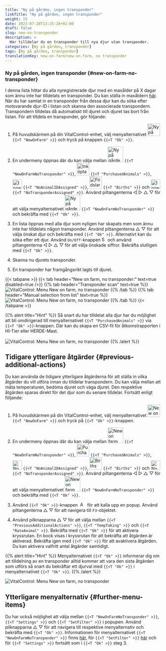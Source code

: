 ```yaml
---
title: "Ny på gården, ingen transponder"
linkTitle: "Ny på gården, ingen transponder"
weight: 15
date: 2023-07-28T13:25:28+02:00
draft: false
slug: new-no-transponder
description: >
  Här tilldelar du en transponder till nya djur utan transponder.
categories: [Ny på gården, transponder]
tags: [Ny på gården, transponder]
translationKey: new-on-farm/new-on-farm, no transponder
---
```

### Ny på gården, ingen transponder {#new-on-farm-no-transponder}

I denna lista hittar du alla nyregistrerade djur med en maxålder på X dagar som ännu inte har tilldelats en transponder. Du kan ställa in maxåldern [här](/en/docs/settings/animal-registration/#set-default-values). När du har samlat in en transponder från dessa djur kan du söka efter motsvarande djur-ID i listan och skanna den associerade transpondern. Transpondern tilldelas då automatiskt till djuret och djuret tas bort från listan. För att tilldela en transponder, gör följande:

1. På huvudskärmen på din VitalControl-enhet, välj menyalternativet <img src="/icons/main/new-on-farm.svg" width="40" align="bottom" alt="Ny på gården" /> `{{<T "NewOnFarm" >}}` och tryck på knappen `{{<T "Ok" >}}`.

2.  En undermeny öppnas där du kan välja mellan <img src="/icons/registration/new-on-farm-no-transponder.svg" width="50" align="bottom" alt="Ny på gården, ingen transponder" /> `{{<T "NewOnFarmNoTransponder" >}}`, <img src="/icons/main/new-on-farm.svg" width="40" align="bottom" alt="Inköpta djur" /> `{{<T "PurchasedAnimals" >}}`, <img src="/icons/registration/no-eartag-number.svg" width="30" align="bottom" alt="Inget nationellt djur-ID" /> `{{<T "NoAnimalIDAssigned" >}}`, <img src="/icons/main/births.svg" width="40" align="bottom" alt="Födslar" /> `{{<T "Births" >}}` och <img src="/icons/registration/no-transponder.svg" width="30" align="bottom" alt="Ingen transponder tilldelad" /> `{{<T "NoTransponderAssigned" >}}`. Använd piltangenterna ◁ ▷ △ ▽ för att välja menyalternativet <img src="/icons/registration/new-on-farm-no-transponder.svg" width="50" align="bottom" alt="Ny på gården, ingen transponder" /> `{{<T "NewOnFarmNoTransponder" >}}` och bekräfta med `{{<T "Ok" >}}`.


3. En lista öppnas med alla djur som nyligen har skapats men som ännu inte har tilldelats någon transponder. Använd piltangenterna △ ▽ för att välja önskat djur och bekräfta med `{{<T "Ok" >}}`. Alternativt kan du söka efter ett djur. Använd `On/Off`-knappen <img src="/icons/footer/search.svg" width="15" align="bottom" alt="Search" /> och använd piltangenterna ◁ ▷ △ ▽ för att välja önskade siffror. Bekräfta slutligen med `{{<T "Ok" >}}`.

4. Skanna nu djurets transponder.

5. En transponder har framgångsrikt lagts till djuret.

{{< tabpane >}}
{{< tab header="New on farm, no transponder:" text=true disabled=true />}}
{{% tab header="Transponder scan" text=true %}}
![VitalControl: Menu New on farm, no transponder](../images/notransponder-scan.png "New on farm, no transponder")
{{% /tab %}}
{{% tab header="Manual selection from list" text=true %}}
![VitalControl: Menu New on farm, no transponder](../images/notransponder.png "New on farm, no transponder")
{{% /tab %}}
{{< /tabpane >}}

{{% alert title="Hint" %}}
Så snart du har tilldelat alla djur har du möjlighet att bli omdirigerad till menyalternativet `{{<T "PurchasedAnimals" >}}` via `{{<T "Ok" >}}`-knappen. Där kan du skapa en CSV-fil för åtkomstrapporten i HI-Tier eller HERDE-Mast. <br/>
<br/>
![VitalControl: Menu New on farm, no transponder](../images/redirect.png "Redirect")
{{% /alert %}}

## Tidigare ytterligare åtgärder {#previous-additional-actions}

Du kan använda de tidigare ytterligare åtgärderna för att ställa in vilka åtgärder du vill utföra innan du tilldelar transpondern. Du kan välja mellan att mäta temperaturen, bedöma djuret och väga djuret. Den respektive åtgärden sparas direkt för det djur som du senare tilldelar. Fortsätt enligt följande:

1. På huvudskärmen på din VitalControl-enhet, välj menyalternativet <img src="/icons/main/new-on-farm.svg" width="40" align="bottom" alt="New on farm" /> `{{<T "NewOnFarm" >}}` och tryck på `{{<T "Ok" >}}`-knappen.

2. En undermeny öppnas där du kan välja mellan <img src="/icons/registration/new-on-farm-no-transponder.svg" width="50" align="bottom" alt="New on farm, no transponder" /> `{{<T "NewOnFarmNoTransponder" >}}`, <img src="/icons/main/new-on-farm.svg" width="40" align="bottom" alt="Purchased animals" /> `{{<T "PurchasedAnimals" >}}`, <img src="/icons/registration/no-eartag-number.svg" width="30" align="bottom" alt="No national animal ID" /> `{{<T "NoAnimalIDAssigned" >}}`, <img src="/icons/main/births.svg" width="40" align="bottom" alt="Births" /> `{{<T "Births" >}}` och <img src="/icons/registration/no-transponder.svg" width="30" align="bottom" alt="No transponder assigned" /> `{{<T "NoTransponderAssigned" >}}`. Använd piltangenterna ◁ ▷ △ ▽ för att välja menyalternativet <img src="/icons/registration/new-on-farm-no-transponder.svg" width="50" align="bottom" alt="New on farm, no transponder" /> `{{<T "NewOnFarmNoTransponder" >}}` och bekräfta med `{{<T "Ok" >}}`.


3. Använd `{{<T "Ok" >}}`-knappen &nbsp;<img src="/icons/footer/open-popup.svg" width="15" align="bottom" alt="Aufruf Popup" />&nbsp; för att kalla upp en popup. Använd piltangenterna △ ▽ för att navigera till `F3`-objektet.

4. Använd pilknapparna △ ▽ för att välja mellan `{{<T "PreviousAdditionalActions" >}}`, `{{<T "TempTaking" >}}` och `{{<T "RateAnimal" >}}`. Bekräfta med `{{<T "Ok" >}}` för att aktivera kryssrutan. En bock visas i kryssrutan för att bekräfta att åtgärden är aktiverad. Bekräfta igen med `{{<T "Ok" >}}` för att avaktivera åtgärden. Du kan aktivera valfritt antal åtgärder samtidigt.

{{% alert title="Hint" %}}
Menyalternativet `{{<T "Ok" >}}` informerar dig om att tilldelning av en transponder alltid kommer att vara den sista åtgärden som utförs så snart du bekräftar ett djurval med `{{<T "Ok" >}}` i menyalternativet `{{<T "Ok" >}}`.
{{% /alert %}}

![VitalControl: Menu New on farm, no transponder](../images/actions.png "Additional actions")

 ## Ytterligare menyalternativ {#further-menu-items}

Du har också möjlighet att välja mellan `{{<T "NewOnFarmNoTransponder" >}}`, `{{<T "Settings" >}}` och `{{<T "SetFilter" >}}` i popupen. Använd pilknapparna △ ▽ för att navigera till respektive menyalternativ och bekräfta med `{{<T "Ok" >}}`. Informationen för menyalternativet `{{<T "NewOnFarmNoTransponder" >}}` finns [här](/en/docs/settings/animal-registration/#set-default-values), för `{{<T "SetFilter" >}}` [här](/en/docs/filter/) och för `{{<T "Settings" >}}` fortsätt som i `{{<T "Ok" >}}` steg 3.
